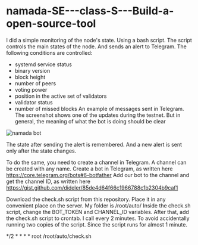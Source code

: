 # namada-SE---class-S---Build-a-open-source-tool

I did a simple monitoring of the node's state. Using a bash script. The script controls the main states of the node. And sends an alert to Telegram.
The following conditions are controlled:
- systemd service status
- binary version
- block height
- number of peers
- voting power
- position in the active set of validators
- validator status
- number of missed blocks
An example of messages sent in Telegram. The screenshot shows one of the updates during the testnet. But in general, the meaning of what the bot is doing should be clear

![namada bot](https://github.com/SNSMLN/namada-SE---class-S---Build-a-open-source-tool/assets/76874974/d868840e-3773-4f88-b368-7cca39e66d40)


The state after sending the alert is remembered. And a new alert is sent only after the state changes.


To do the same, you need to create a channel in Telegram. A channel can be created with any name.
Create a bot in Telegram, as written here https://core.telegram.org/bots#6-botfather
Add our bot to the channel and get the channel ID, as written here https://gist.github.com/dideler/85de4d64f66c1966788c1b2304b9caf1

Download the check.sh script from this repository. Place it in any convenient place on the server. My folder is /root/auto/
Inside the check.sh script, change the BOT_TOKEN and CHANNEL_ID variables.
After that, add the check.sh script to crontab. I call every 2 minutes. To avoid accidentally running two copies of the script. Since the script runs for almost 1 minute.


*/2 * * * * root /root/auto/check.sh
